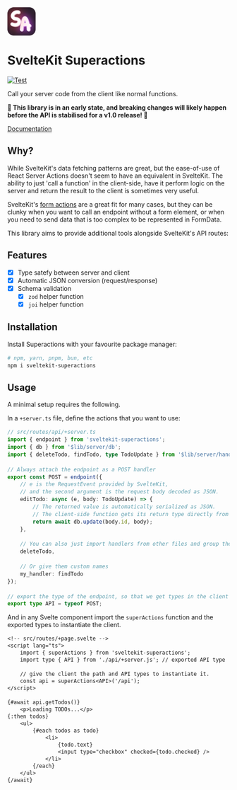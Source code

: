 <img src="https://raw.githubusercontent.com/kumpmati/superactions-docs/main/public/logo.webp" width="64px" align="center" alt="Superactions logo" /> 
<h1>SvelteKit Superactions</h1>

[![Test](https://github.com/kumpmati/sveltekit-superactions/actions/workflows/test.yml/badge.svg)](https://github.com/kumpmati/sveltekit-superactions/actions/workflows/test.yml)

Call your server code from the client like normal functions.

**🚧 This library is in an early state, and breaking changes will likely happen before the API is stabilised for a v1.0 release! 🚧**

[Documentation](https://superactions.matsku.dev)

## Why?

While SvelteKit's data fetching patterns are great, but the ease-of-use of React Server Actions doesn't seem to have an equivalent in SvelteKit. The ability to just 'call a function' in the client-side, have it perform logic on the server and return the result to the client is sometimes very useful.

SvelteKit's [form actions](https://kit.svelte.dev/docs/form-actions) are a great fit for many cases, but they can be clunky when you want to call an endpoint without a form element, or when you need to send data that is too complex to be represented in FormData.

This library aims to provide additional tools alongside SvelteKit's API routes:

## Features

- [x] Type satefy between server and client
- [x] Automatic JSON conversion (request/response)
- [x] Schema validation
  - [x] `zod` helper function
  - [x] `joi` helper function

## Installation

Install Superactions with your favourite package manager:

```bash
# npm, yarn, pnpm, bun, etc
npm i sveltekit-superactions
```

## Usage

A minimal setup requires the following.

In a `+server.ts` file, define the actions that you want to use:

```ts
// src/routes/api/+server.ts
import { endpoint } from 'sveltekit-superactions';
import { db } from '$lib/server/db';
import { deleteTodo, findTodo, type TodoUpdate } from '$lib/server/handlers';

// Always attach the endpoint as a POST handler
export const POST = endpoint({
	// e is the RequestEvent provided by SvelteKit,
	// and the second argument is the request body decoded as JSON.
	editTodo: async (e, body: TodoUpdate) => {
		// The returned value is automatically serialized as JSON.
		// The client-side function gets its return type directly from the return type of its server action
		return await db.update(body.id, body);
	},

	// You can also just import handlers from other files and group them here.
	deleteTodo,

	// Or give them custom names
	my_handler: findTodo
});

// export the type of the endpoint, so that we get types in the client
export type API = typeof POST;
```

And in any Svelte component import the `superActions` function and the exported types to instantiate the client.

```svelte
<!-- src/routes/+page.svelte -->
<script lang="ts">
	import { superActions } from 'sveltekit-superactions';
	import type { API } from './api/+server.js'; // exported API type

	// give the client the path and API types to instantiate it.
	const api = superActions<API>('/api');
</script>

{#await api.getTodos()}
	<p>Loading TODOs...</p>
{:then todos}
	<ul>
		{#each todos as todo}
			<li>
				{todo.text}
				<input type="checkbox" checked={todo.checked} />
			</li>
		{/each}
	</ul>
{/await}
```
